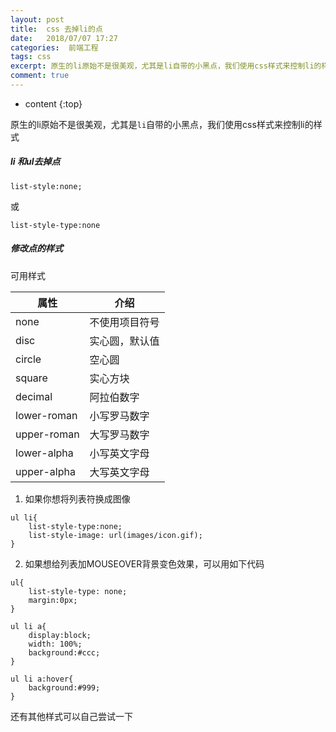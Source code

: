 ```yaml
---
layout: post
title:  css 去掉li的点
date:   2018/07/07 17:27
categories:  前端工程
tags: css 
excerpt: 原生的li原始不是很美观，尤其是li自带的小黑点，我们使用css样式来控制li的样式  li 和ul去掉点  list-style:none;   或  list-style-type:none   修改点的样式  可用样式      属性   介绍       none   不使用项目符号     disc   实心圆，默认值     circle   空心圆     square   实心方块
comment: true
---
```

* content
{:top}

原生的li原始不是很美观，尤其是<code>li</code>自带的小黑点，我们使用css样式来控制li的样式

<h5>li 和ul去掉点</h5>

<pre><code class="language-css ">list-style:none;
</code></pre>

或

<pre><code class="language-css ">list-style-type:none
</code></pre>

<h5>修改点的样式</h5>

可用样式
<table>
<thead>
<tr>
  <th>属性</th>
  <th>介绍</th>
</tr>
</thead>
<tbody>
<tr>
  <td>none</td>
  <td>不使用项目符号</td>
</tr>
<tr>
  <td>disc</td>
  <td>实心圆，默认值</td>
</tr>
<tr>
  <td>circle</td>
  <td>空心圆</td>
</tr>
<tr>
  <td>square</td>
  <td>实心方块</td>
</tr>
<tr>
  <td>decimal</td>
  <td>阿拉伯数字</td>
</tr>
<tr>
  <td>lower-roman</td>
  <td>小写罗马数字</td>
</tr>
<tr>
  <td>upper-roman</td>
  <td>大写罗马数字</td>
</tr>
<tr>
  <td>lower-alpha</td>
  <td>小写英文字母</td>
</tr>
<tr>
  <td>upper-alpha</td>
  <td>大写英文字母</td>
</tr>
</tbody>
</table>

<ol>
<li>如果你想将列表符换成图像</li>
</ol>

<pre><code class="language-css ">ul li{
    list-style-type:none;
    list-style-image: url(images/icon.gif);
}
</code></pre>

<ol start="2">
<li>如果想给列表加MOUSEOVER背景变色效果，可以用如下代码</li>
</ol>

<pre><code class="language-css ">ul{ 
    list-style-type: none; 
    margin:0px; 
}

ul li a{ 
    display:block; 
    width: 100%;
    background:#ccc;
}

ul li a:hover{ 
    background:#999;
}
</code></pre>

还有其他样式可以自己尝试一下
    